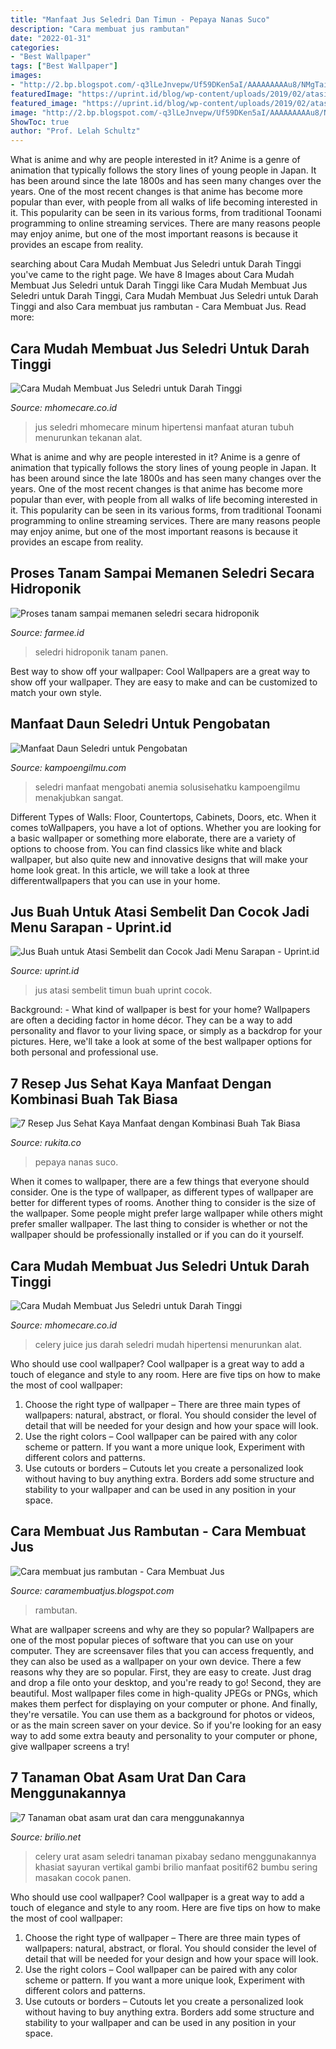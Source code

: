 ```yaml
---
title: "Manfaat Jus Seledri Dan Timun - Pepaya Nanas Suco"
description: "Cara membuat jus rambutan"
date: "2022-01-31"
categories:
- "Best Wallpaper"
tags: ["Best Wallpaper"]
images:
- "http://2.bp.blogspot.com/-q3lLeJnvepw/Uf59DKen5aI/AAAAAAAAAu8/NMgTaiYAVVc/s1600/jus+rambutan.jpeg"
featuredImage: "https://uprint.id/blog/wp-content/uploads/2019/02/atasi-sembelit-05.jpg"
featured_image: "https://uprint.id/blog/wp-content/uploads/2019/02/atasi-sembelit-05.jpg"
image: "http://2.bp.blogspot.com/-q3lLeJnvepw/Uf59DKen5aI/AAAAAAAAAu8/NMgTaiYAVVc/s1600/jus+rambutan.jpeg"
ShowToc: true
author: "Prof. Lelah Schultz"
---
```



What is anime and why are people interested in it?
Anime is a genre of animation that typically follows the story lines of young people in Japan. It has been around since the late 1800s and has seen many changes over the years. One of the most recent changes is that anime has become more popular than ever, with people from all walks of life becoming interested in it. This popularity can be seen in its various forms, from traditional Toonami programming to online streaming services. There are many reasons people may enjoy anime, but one of the most important reasons is because it provides an escape from reality.

	

		
searching about Cara Mudah Membuat Jus Seledri untuk Darah Tinggi you've came to the right page. We have 8 Images about Cara Mudah Membuat Jus Seledri untuk Darah Tinggi like Cara Mudah Membuat Jus Seledri untuk Darah Tinggi, Cara Mudah Membuat Jus Seledri untuk Darah Tinggi and also Cara membuat jus rambutan - Cara Membuat Jus. Read more:
		
    
## Cara Mudah Membuat Jus Seledri Untuk Darah Tinggi

<img loading=lazy src="https://mhomecare.co.id/blog/wp-content/uploads/2020/10/Cara-mudah-membuat-membuat-jus-seledri-untuk-menurunkan-darah-tinggi.jpg" onerror="this.onerror=null;this.src='https://tse1.mm.bing.net/th?id=OIP._fzYAS5QTs7_Lwj8Ti9uSwHaD8&amp;pid=15.1';" alt="Cara Mudah Membuat Jus Seledri untuk Darah Tinggi">

_Source: mhomecare.co.id_

>jus seledri mhomecare minum hipertensi manfaat aturan tubuh menurunkan tekanan alat. 

	

What is anime and why are people interested in it?
Anime is a genre of animation that typically follows the story lines of young people in Japan. It has been around since the late 1800s and has seen many changes over the years. One of the most recent changes is that anime has become more popular than ever, with people from all walks of life becoming interested in it. This popularity can be seen in its various forms, from traditional Toonami programming to online streaming services. There are many reasons people may enjoy anime, but one of the most important reasons is because it provides an escape from reality.

    
## Proses Tanam Sampai Memanen Seledri Secara Hidroponik

<img loading=lazy src="https://farmee.id/wp-content/uploads/2020/10/Seledri-Hidroponik-1-1024x1024.jpg" onerror="this.onerror=null;this.src='https://tse1.mm.bing.net/th?id=OIP.U-28jeYaFDSXytuCNA_JxgHaHa&amp;pid=15.1';" alt="Proses tanam sampai memanen seledri secara hidroponik">

_Source: farmee.id_

>seledri hidroponik tanam panen. 

	

Best way to show off your wallpaper:
Cool Wallpapers are a great way to show off your wallpaper. They are easy to make and can be customized to match your own style.

    
## Manfaat Daun Seledri Untuk Pengobatan

<img loading=lazy src="https://i0.wp.com/kampoengilmu.com/wp-content/uploads/2016/03/khasiat-daun-seledri.jpg?resize=730%2C430" onerror="this.onerror=null;this.src='https://tse1.mm.bing.net/th?id=OIP.BCUb1pftjMQhLpXFAnkiLQHaEX&amp;pid=15.1';" alt="Manfaat Daun Seledri untuk Pengobatan">

_Source: kampoengilmu.com_

>seledri manfaat mengobati anemia solusisehatku kampoengilmu menakjubkan sangat. 

	

Different Types of Walls: Floor, Countertops, Cabinets, Doors, etc.
When it comes toWallpapers, you have a lot of options. Whether you are looking for a basic wallpaper or something more elaborate, there are a variety of options to choose from. You can find classics like white and black wallpaper, but also quite new and innovative designs that will make your home look great. In this article, we will take a look at three differentwallpapers that you can use in your home.

    
## Jus Buah Untuk Atasi Sembelit Dan Cocok Jadi Menu Sarapan - Uprint.id

<img loading=lazy src="https://uprint.id/blog/wp-content/uploads/2019/02/atasi-sembelit-05.jpg" onerror="this.onerror=null;this.src='https://tse4.mm.bing.net/th?id=OIP.aifbtXnh-7fmiUNLh7XltQHaJP&amp;pid=15.1';" alt="Jus Buah untuk Atasi Sembelit dan Cocok Jadi Menu Sarapan - Uprint.id">

_Source: uprint.id_

>jus atasi sembelit timun buah uprint cocok. 

	

Background: - What kind of wallpaper is best for your home?
Wallpapers are often a deciding factor in home décor. They can be a way to add personality and flavor to your living space, or simply as a backdrop for your pictures. Here, we'll take a look at some of the best wallpaper options for both personal and professional use.

    
## 7 Resep Jus Sehat Kaya Manfaat Dengan Kombinasi Buah Tak Biasa

<img loading=lazy src="https://www.rukita.co/stories/wp-content/uploads/2019/11/Jus-pepaya-dan-nanas.jpg" onerror="this.onerror=null;this.src='https://tse4.mm.bing.net/th?id=OIP.byOse10yIlTe1XjD1ZJ0GgHaKf&amp;pid=15.1';" alt="7 Resep Jus Sehat Kaya Manfaat dengan Kombinasi Buah Tak Biasa">

_Source: rukita.co_

>pepaya nanas suco. 

	

When it comes to wallpaper, there are a few things that everyone should consider. One is the type of wallpaper, as different types of wallpaper are better for different types of rooms. Another thing to consider is the size of the wallpaper. Some people might prefer large wallpaper while others might prefer smaller wallpaper. The last thing to consider is whether or not the wallpaper should be professionally installed or if you can do it yourself.

    
## Cara Mudah Membuat Jus Seledri Untuk Darah Tinggi

<img loading=lazy src="https://mhomecare.co.id/blog/wp-content/uploads/2020/10/Cara-mudah-membuat-membuat-jus-seledri-untuk-menurunkan-darah-tinggi-1024x546.jpg" onerror="this.onerror=null;this.src='https://tse4.mm.bing.net/th?id=OIP.UwlYN_8t3cfrIUS0kL_x2wHaD8&amp;pid=15.1';" alt="Cara Mudah Membuat Jus Seledri untuk Darah Tinggi">

_Source: mhomecare.co.id_

>celery juice jus darah seledri mudah hipertensi menurunkan alat. 

	

Who should use cool wallpaper?
Cool wallpaper is a great way to add a touch of elegance and style to any room. Here are five tips on how to make the most of cool wallpaper: 
1) Choose the right type of wallpaper – There are three main types of wallpapers: natural, abstract, or floral. You should consider the level of detail that will be needed for your design and how your space will look. 
2) Use the right colors – Cool wallpaper can be paired with any color scheme or pattern. If you want a more unique look, Experiment with different colors and patterns. 
3) Use cutouts or borders – Cutouts let you create a personalized look without having to buy anything extra. Borders add some structure and stability to your wallpaper and can be used in any position in your space.

    
## Cara Membuat Jus Rambutan - Cara Membuat Jus

<img loading=lazy src="http://2.bp.blogspot.com/-q3lLeJnvepw/Uf59DKen5aI/AAAAAAAAAu8/NMgTaiYAVVc/s1600/jus+rambutan.jpeg" onerror="this.onerror=null;this.src='https://tse3.mm.bing.net/th?id=OIP.6l9YK_kfRxU3Z-0XLjiuOgAAAA&amp;pid=15.1';" alt="Cara membuat jus rambutan - Cara Membuat Jus">

_Source: caramembuatjus.blogspot.com_

>rambutan. 

	

What are wallpaper screens and why are they so popular?
Wallpapers are one of the most popular pieces of software that you can use on your computer. They are screensaver files that you can access frequently, and they can also be used as a wallpaper on your own device. There a few reasons why they are so popular. First, they are easy to create. Just drag and drop a file onto your desktop, and you're ready to go! Second, they are beautiful. Most wallpaper files come in high-quality JPEGs or PNGs, which makes them perfect for displaying on your computer or phone. And finally, they're versatile. You can use them as a background for photos or videos, or as the main screen saver on your device. So if you're looking for an easy way to add some extra beauty and personality to your computer or phone, give wallpaper screens a try!

    
## 7 Tanaman Obat Asam Urat Dan Cara Menggunakannya

<img loading=lazy src="https://cdn-brilio-net.akamaized.net/news/2021/01/28/199513/1397273-tanaman-obat-asam-urat.jpg" onerror="this.onerror=null;this.src='https://tse2.mm.bing.net/th?id=OIP.wb1sKFSJ1phxOLyOJKEfxQHaE8&amp;pid=15.1';" alt="7 Tanaman obat asam urat dan cara menggunakannya">

_Source: brilio.net_

>celery urat asam seledri tanaman pixabay sedano menggunakannya khasiat sayuran vertikal gambi brilio manfaat positif62 bumbu sering masakan cocok panen. 

	

Who should use cool wallpaper?
Cool wallpaper is a great way to add a touch of elegance and style to any room. Here are five tips on how to make the most of cool wallpaper: 
1) Choose the right type of wallpaper – There are three main types of wallpapers: natural, abstract, or floral. You should consider the level of detail that will be needed for your design and how your space will look. 
2) Use the right colors – Cool wallpaper can be paired with any color scheme or pattern. If you want a more unique look, Experiment with different colors and patterns. 
3) Use cutouts or borders – Cutouts let you create a personalized look without having to buy anything extra. Borders add some structure and stability to your wallpaper and can be used in any position in your space.

